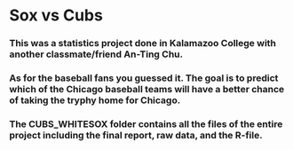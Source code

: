 # Sox vs Cubs
### This was a statistics project done in Kalamazoo College with another classmate/friend An-Ting Chu. 
### As for the baseball fans you guessed it. The goal is to predict which of the Chicago baseball teams will have a better chance of taking the tryphy home for Chicago.
### The CUBS_WHITESOX folder contains all the files of the entire project including the final report, raw data, and the R-file.
